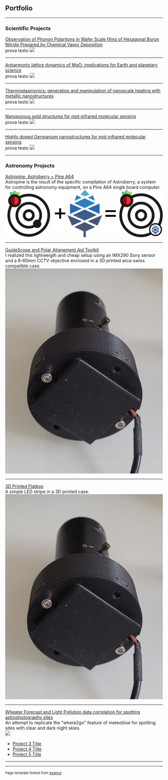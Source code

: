 ## Portfolio

---

### Scientific Projects 

[Observation of Phonon Polaritons in Wafer Scale films of Hexagonal Boron Nitride Prepared by Chemical Vapor Deposition](/sample_page)
<br>
prova testo
<img src="images/dummy_thumbnail.jpg?raw=true"/>

---
[Anharmonic lattice dynamics of MgO: implications for Earth and planetary science](/pdf/sample_presentation.pdf)
<br>
prova testo
<img src="images/dummy_thumbnail.jpg?raw=true"/>

---
[Thermoplasmonics: generation and manipulation of nanoscale heating with metallic nanostructures](http://example.com/)
<br>
prova testo
<img src="images/dummy_thumbnail.jpg?raw=true"/>

---
[Nanoporous gold structures for mid-infrared molecular sensing](http://example.com/)
<br>
prova testo
<img src="images/dummy_thumbnail.jpg?raw=true"/>

---
[Highly doped Germanium nanostructures for mid-infrared molecular sensing](http://example.com/)
<br>
prova testo
<img src="images/dummy_thumbnail.jpg?raw=true"/>

---

### Astronomy Projects

[Astropine: Astroberry + Pine A64](http://example.com/)
<br>
Astropine is the result of the specific compilation of Astroberry, a system for controlling astronomy equipment, on a Pine A64 single board computer.
<br>
<img src="images/astropine_logo.png?raw=true"/>

---
[GuideScope and Polar Alignement Aid Toolkit](http://example.com/)
<br>
I realized this lightweigth and cheap setup using an IMX290 Sony sensor and a 6-60mm CCTV objective enclosed in a 3D printed arca-swiss compatible case.
<br>
<img src="images/guidescope.jpg?raw=true"/>

---
[3D Printed Flatbox](http://example.com/)
<br>
A simple LED stripe in a 3D printed case.
<br>
<img src="images/guidescope.jpg?raw=true"/>

---
[Wheater Forecast and Light Pollution data correlation for spotting astrophotography sites](http://example.com/)
<br>
An attempt to replicate the "where2go" feature of meteoblue for spotting sites with clear and dark night skies.
<br>
<img src="images/tcc_movie.gif?raw=true"/>
- [Project 3 Title](http://example.com/)
- [Project 4 Title](http://example.com/)
- [Project 5 Title](http://example.com/)

---




---
<p style="font-size:11px">Page template forked from <a href="https://github.com/evanca/quick-portfolio">evanca</a></p>
<!-- Remove above link if you don't want to attibute -->
